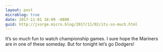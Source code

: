 ```yaml
---
layout: post
microblog: true
date: 2017-11-01 16:09 -0800
guid: http://jsorge.micro.blog/2017/11/02/its-so-much.html
---
```

It’s so much fun to watch championship games. I sure hope the Mariners are in one of these someday. But for tonight let’s go Dodgers!
